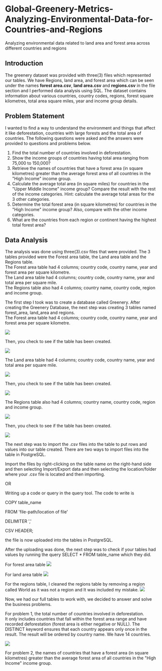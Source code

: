 # Global-Greenery-Metrics-Analyzing-Environmental-Data-for-Countries-and-Regions
Analyzing environmental data related to land area and forest area across different countries and regions

## Introduction
The greenery dataset was provided with three(3) files which represented our tables. We have Regions, land area, and forest area which can be seen under the names **forest area.csv**, **land area.csv** and **regions.csv** in the file section and I performed data analysis using SQL. The dataset contains information about various countries, country codes, regions, forest square kilometres, total area square miles, year and income group details.

## Problem Statement
I wanted to find a way to understand the environment and things that affect it like deforestation, countries with large forests and the total area of countries. 
The following questions were asked and the answers were provided to questions and problems below.

1. Find the total number of countries involved in deforestation.
2. Show the income groups of countries having total area ranging from 75,000 to 150,000?
3. Retrieve the names of countries that have a forest area (in square kilometres) greater than the average forest area of all countries in the "High Income" income group.
4. Calculate the average total area (in square miles) for countries in the "Upper Middle Income" income group? Compare the result with the rest of the income categories.
Hint: calculate the average total areas for the 3 other categories.
5. Determine the total forest area (in square kilometres) for countries in the "High Income" income group? Also, compare with the other income categories.
6. What are the countries from each region or continent having the highest total forest area?


## Data Analysis
The analysis was done using three(3).csv files that were provided. The 3 tables provided were the Forest area table, the Land area table and the Regions table. <br>
The Forest area table had 4 columns; country code, country name, year and forest area per square kilometre. <br>
The Land area table had 4 columns; country code, country name, year and total area per square mile. <br>
The Regions table also had 4 columns; country name, country code, region and income group. <br>

The first step I took was to create a database called Greenery. After creating the Greenery Database, the next step was creating 3 tables named forest_area, land_area and regions. <br>
The Forest area table had 4 columns; country code, country name, year and forest area per square kilometre. <br>

![](pic1.png)

Then, you check to see if the table has been created.

![](pic2.png)

The Land area table had 4 columns; country code, country name, year and total area per square mile. <br>

![](pic3.png)

Then, you check to see if the table has been created.

![](pic4.png)

The Regions table also had 4 columns; country name, country code, region and income group. <br>

![](pic5.png)

Then, you check to see if the table has been created.

![](pic6.png)

The next step was to import the .csv files into the table to put rows and values into our table created. There are two ways to import files into the table in PostgreSQL.

Import the files by right-clicking on the table name on the right-hand side and then selecting Import/Export data and then selecting the location/folder where your .csv file is located and then importing. <br>

OR <br>

Writing up a code or query in the query tool. The code to write is

COPY table_name

FROM 'file-path/location of file'

DELIMITER ','

CSV HEADER;

the file is now uploaded into the tables in PostgreSQL.

After the uploading was done, the next step was to check if your tables had values by running the query SELECT * FROM  table_name which they did. <br>

For forest area table
![](pic7.png)

For land area table
![](pic8.png)

For the regions table, I cleaned the regions table by removing a region called World as it was not a region and It was included my mistake.
![](pic9.png)

Now, we had our full tables to work with, we decided to answer and solve the business problems.

For problem 1, the total number of countries involved in deforestation. <br>
It only includes countries that fall within the forest area range and have recorded deforestation (forest area is either negative or NULL). The DISTINCT keyword ensures that each country appears only once in the result. The result will be ordered by country name. We have 14 countries. 

![](pic10.png)

For problem 2, the names of countries that have a forest area (in square kilometres) greater than the average forest area of all countries in the "High Income" income group.


